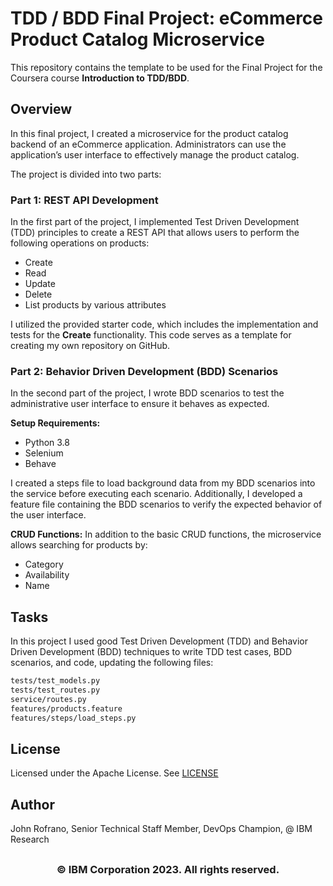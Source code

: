 # TDD / BDD Final Project: eCommerce Product Catalog Microservice


This repository contains the template to be used for the Final Project for the Coursera course **Introduction to TDD/BDD**.

## Overview

In this final project, I created a microservice for the product catalog backend of an eCommerce application. Administrators can use the application’s user interface to effectively manage the product catalog.

The project is divided into two parts:

### Part 1: REST API Development

In the first part of the project, I implemented Test Driven Development (TDD) principles to create a REST API that allows users to perform the following operations on products:

- Create
- Read
- Update
- Delete
- List products by various attributes

I utilized the provided starter code, which includes the implementation and tests for the **Create** functionality. This code serves as a template for creating my own repository on GitHub.

### Part 2: Behavior Driven Development (BDD) Scenarios

In the second part of the project, I wrote BDD scenarios to test the administrative user interface to ensure it behaves as expected.

**Setup Requirements:**
- Python 3.8
- Selenium
- Behave

I created a steps file to load background data from my BDD scenarios into the service before executing each scenario. Additionally, I developed a feature file containing the BDD scenarios to verify the expected behavior of the user interface.

**CRUD Functions:**
In addition to the basic CRUD functions, the microservice allows searching for products by:
- Category
- Availability
- Name

## Tasks

In this project I used good Test Driven Development (TDD) and Behavior Driven Development (BDD) techniques to write TDD test cases, BDD scenarios, and code, updating the following files:

```bash
tests/test_models.py
tests/test_routes.py
service/routes.py
features/products.feature
features/steps/load_steps.py
```

## License

Licensed under the Apache License. See [LICENSE](/LICENSE)

## Author

John Rofrano, Senior Technical Staff Member, DevOps Champion, @ IBM Research

## <h3 align="center"> © IBM Corporation 2023. All rights reserved. <h3/>
